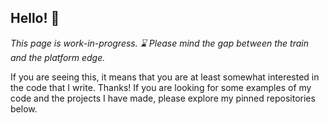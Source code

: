 ## Hello! :wave:

*This page is work-in-progress. :hourglass: Please mind the gap between the train and the platform edge.*

If you are seeing this, it means that you are at least somewhat interested in the code that I write. Thanks! If you are looking for some examples of my code and the projects I have made, please explore my pinned repositories below.
